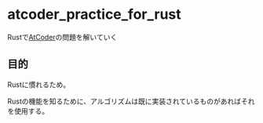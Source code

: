# atcoder_practice_for_rust
Rustで[AtCoder](https://atcoder.jp/)の問題を解いていく

## 目的
Rustに慣れるため。

Rustの機能を知るために、アルゴリズムは既に実装されているものがあればそれを使用する。
